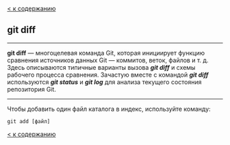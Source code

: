 [< к содержанию](./readme.md)

## git diff

***

**git diff** — многоцелевая команда Git, которая инициирует функцию сравнения источников данных Git — коммитов, веток, файлов и т. д. Здесь описываются типичные варианты вызова ***git diff*** и схемы рабочего процесса сравнения. Зачастую вместе с командой ***git diff*** используются ***git status*** и ***git log*** для анализа текущего состояния репозитория Git.

***

Чтобы добавить один файл каталога в индекс, используйте команду:

```bash=markdown
git add [файл]
```

[< к содержанию](./readme.md)